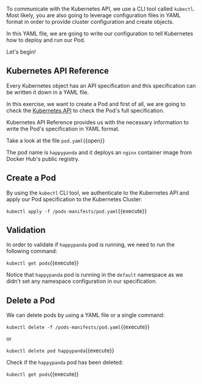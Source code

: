 
To communicate with the Kubernetes API, we use a CLI tool called ```kubectl```. Most likely, you are also going to leverage configuration files in YAML format in order to provide cluster configuration and create objects.

In this YAML file, we are going to write our configuration to tell Kubernetes how to deploy and run our Pod.

Let's begin!

## Kubernetes API Reference 

Every Kubernetes object has an API specification and this specification can be written it down in a YAML file.

In this exercise, we want to create a Pod and first of all, we are going to check the [Kubernetes API](https://kubernetes.io/docs/reference/generated/kubernetes-api/v1.18/#pod-v1-core) to check the Pod's full specification.

Kubernetes API Reference provides us with the necessary information to write the Pod's specification in YAML format. 

Take a look at the file `pod.yaml`{{open}}

The pod name is ```happypanda``` and it deploys an `nginx` container image from Docker Hub's public registry.

## Create a Pod

By using the ```kubectl``` CLI tool, we authenticate to the Kubernetes API and apply our Pod specification to the Kubernetes Cluster:

`kubectl apply -f /pods-manifests/pod.yaml`{{execute}}

## Validation

In order to validate if `happypanda` pod is running, we need to run the following command:

`kubectl get pods`{{execute}}

Notice that `happypanda` pod is running in the `default` namespace as we didn't set any namespace configuration in our specification.

## Delete a Pod

We can delete pods by using a YAML file or a single command:

`kubectl delete -f /pods-manifests/pod.yaml`{{execute}}

or 

`kubectl delete pod happypanda`{{execute}}

Check if the `happypanda` pod has been deleted:

`kubectl get pods`{{execute}}
